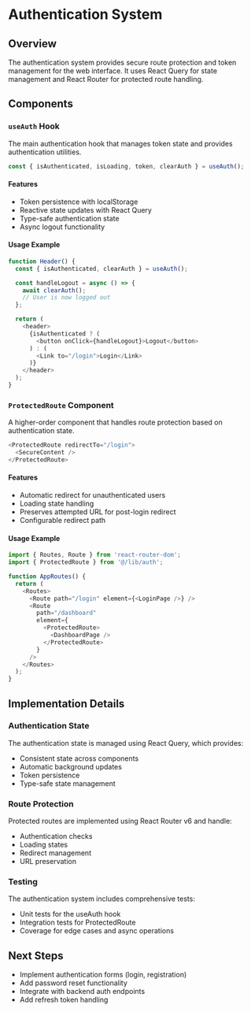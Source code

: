 # Authentication System

## Overview
The authentication system provides secure route protection and token management for the web interface. It uses React Query for state management and React Router for protected route handling.

## Components

### `useAuth` Hook
The main authentication hook that manages token state and provides authentication utilities.

```typescript
const { isAuthenticated, isLoading, token, clearAuth } = useAuth();
```

#### Features
- Token persistence with localStorage
- Reactive state updates with React Query
- Type-safe authentication state
- Async logout functionality

#### Usage Example
```typescript
function Header() {
  const { isAuthenticated, clearAuth } = useAuth();

  const handleLogout = async () => {
    await clearAuth();
    // User is now logged out
  };

  return (
    <header>
      {isAuthenticated ? (
        <button onClick={handleLogout}>Logout</button>
      ) : (
        <Link to="/login">Login</Link>
      )}
    </header>
  );
}
```

### `ProtectedRoute` Component
A higher-order component that handles route protection based on authentication state.

```typescript
<ProtectedRoute redirectTo="/login">
  <SecureContent />
</ProtectedRoute>
```

#### Features
- Automatic redirect for unauthenticated users
- Loading state handling
- Preserves attempted URL for post-login redirect
- Configurable redirect path

#### Usage Example
```typescript
import { Routes, Route } from 'react-router-dom';
import { ProtectedRoute } from '@/lib/auth';

function AppRoutes() {
  return (
    <Routes>
      <Route path="/login" element={<LoginPage />} />
      <Route
        path="/dashboard"
        element={
          <ProtectedRoute>
            <DashboardPage />
          </ProtectedRoute>
        }
      />
    </Routes>
  );
}
```

## Implementation Details

### Authentication State
The authentication state is managed using React Query, which provides:
- Consistent state across components
- Automatic background updates
- Token persistence
- Type-safe state management

### Route Protection
Protected routes are implemented using React Router v6 and handle:
- Authentication checks
- Loading states
- Redirect management
- URL preservation

### Testing
The authentication system includes comprehensive tests:
- Unit tests for the useAuth hook
- Integration tests for ProtectedRoute
- Coverage for edge cases and async operations

## Next Steps
- Implement authentication forms (login, registration)
- Add password reset functionality
- Integrate with backend auth endpoints
- Add refresh token handling
